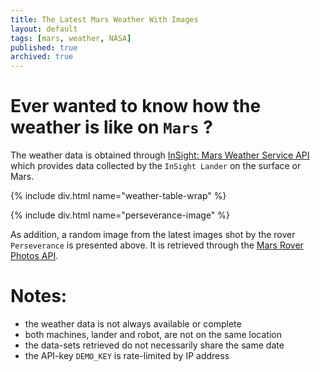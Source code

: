 ```yaml
---
title: The Latest Mars Weather With Images
layout: default
tags: [mars, weather, NASA]
published: true
archived: true
---
```


# Ever wanted to know how the weather is like on `Mars` ?

The weather data is obtained through [InSight: Mars Weather Service API][1] which provides data collected by the `InSight Lander` on the surface or Mars.

{% include div.html name="weather-table-wrap" %}

{% include div.html name="perseverance-image" %}

As addition, a random image from the latest images shot by the rover `Perseverance` is presented above. It is retrieved through the [Mars Rover Photos API][1].

[1]: <https://api.nasa.gov/> "NASA Open APIs"

# Notes:
* the weather data is not always available or complete
* both machines, lander and robot, are not on the same location
* the data-sets retrieved do not necessarily share the same date
* the API-key `DEMO_KEY` is rate-limited by IP address

<script type="text/javascript" src="/assets/js/mars.js" />
